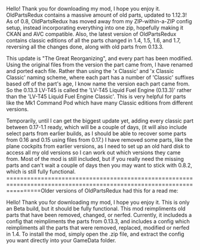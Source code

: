 Hello! Thank you for downloading my mod, I hope you enjoy it. OldPartsRedux contains a massive amount of old parts, updated to 1.12.3! As of 0.8, OldPartsRedux has moved away from my ZIP-within-a-ZIP config setup, instead incorporating everything into one zip, hopefully making it CKAN and AVC compatible. Also, the latest version of OldPartsRedux contains classic editions of all the parts changed in 1.4, 1.5, 1.6, and 1.7, reversing all the changes done, along with old parts from 0.13.3.

This update is "The Great Reorganizing", and every part has been modified. Using the original files from the version the part came from, I have renamed and ported each file. Rather than using the 'x Classic' and 'x Classic Classic' naming scheme, where each part has a number of 'Classic' suffixes based off of the part's age, I know name the version each part came from. So the 0.13.3 LV-T45 is called the 'LV-T45 Liquid Fuel Engine (0.13.3)' rather than the 'LV-T45 Liquid Fuel Engine Classic'. This is very helpful for parts like the Mk1 Command Pod which have many Classic editions from different versions.

Temporarily, until I can get the biggest update yet, adding every classic part between 0.17-1.1 ready, which will be a couple of days, (it will also include select parts from earlier builds, as I should be able to recover some parts from 0.16 and 0.15 using files from 0.17.) I have removed some parts, like the plane cockpits from earlier versions, as I need to set up an old hard disk to access all my old versions so I can work out which versions they came from. Most of the mod is still included, but if you really need the missing parts and can't wait a couple of days then you may want to stick with 0.8.2, which is still fully functional.
======================================================================================================================Older versions of OldPartsRedux had this for a read me:

Hello! Thank you for downloading my mod, I hope you enjoy it. This is only an Beta build, but it should be fully functional. This mod reimpliments old parts that have been removed, changed, or nerfed. Currently, it includeds a config that reimpliments the parts from 0.13.3, and includes a config which reimpliments all the parts that were removed, replaced, modified or nerfed in 1.4. To install the mod, simply open the .zip file, and extract the config you want directly into your GameData folder.